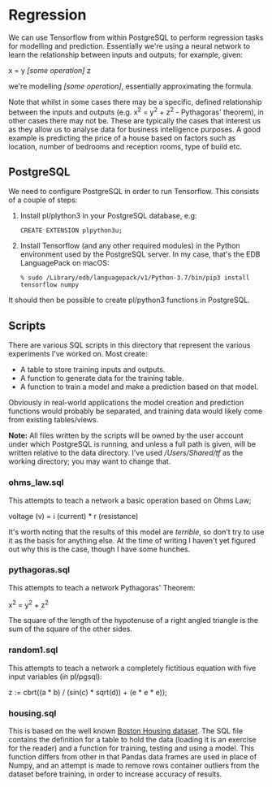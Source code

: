 # Regression

We can use Tensorflow from within PostgreSQL to perform regression tasks for
modelling and prediction. Essentially we're using a neural network to learn the
relationship between inputs and outputs; for example, given:

x = y *[some operation]* z

we're modelling *[some operation]*, essentially approximating the formula.

Note that whilst in some cases there may be a specific, defined relationship
between the inputs and outputs (e.g. x<sup>2</sup> = y<sup>2</sup> + 
z<sup>2</sup> - Pythagoras' theorem), in other cases there may not be. These
are typically the cases that interest us as they allow us to analyse data for
business intelligence purposes. A good example is predicting the price of a 
house based on factors such as location, number of bedrooms and reception rooms,
type of build etc.

## PostgreSQL

We need to configure PostgreSQL in order to run Tensorflow. This consists of a
couple of steps:

1. Install pl/plython3 in your PostgreSQL database, e.g:

    ```postgresql
    CREATE EXTENSION plpython3u;
    ```
   
2. Install Tensorflow (and any other required modules) in the Python environment
used by the PostgreSQL server. In my case, that's the EDB LanguagePack on
macOS:

    ```shell script
    % sudo /Library/edb/languagepack/v1/Python-3.7/bin/pip3 install tensorflow numpy
   ```
   
It should then be possible to create pl/python3 functions in PostgreSQL.

## Scripts

There are various SQL scripts in this directory that represent the various
experiments I've worked on. Most create:

- A table to store training inputs and outputs.
- A function to generate data for the training table.
- A function to train a model and make a prediction based on that model.

Obviously in real-world applications the model creation and prediction functions
would probably be separated, and training data would likely come from existing
tables/views.

__Note:__ All files written by the scripts will be owned by the user account
under which PostgreSQL is running, and unless a full path is given, will be 
written relative to the data directory. I've used */Users/Shared/tf* as the 
working directory; you may want to change that.

### ohms_law.sql

This attempts to teach a network a basic operation based on Ohms Law;

voltage (v) = i (current) * r (resistance)

It's worth noting that the results of this model are *terrible*, so don't try 
to use it as the basis for anything else. At the time of writing I haven't yet
figured out why this is the case, though I have some hunches.

### pythagoras.sql

This attempts to teach a network Pythagoras' Theorem:

x<sup>2</sup> = y<sup>2</sup> + z<sup>2</sup>

The square of the length of the hypotenuse of a right angled triangle is the 
sum of the square of the other sides.

### random1.sql

This attempts to teach a network a completely fictitious equation with five 
input variables (in pl/pgsql):

 z := cbrt((a * b) / (sin(c) * sqrt(d)) + (e * e * e));
 
 ### housing.sql
 
 This is based on the well known [Boston Housing dataset](https://www.cs.toronto.edu/~delve/data/boston/bostonDetail.html).
 The SQL file contains the definition for a table to hold the data (loading it
 is an exercise for the reader) and a function for training, testing and using
 a model. This function differs from other in that Pandas data frames are used
 in place of Numpy, and an attempt is made to remove rows container outliers 
 from the dataset before training, in order to increase accuracy of results.